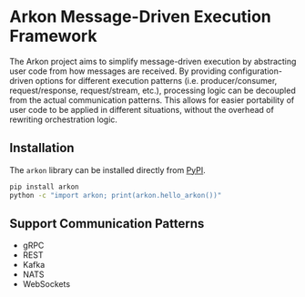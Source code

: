# Arkon Message-Driven Execution Framework

The Arkon project aims to simplify message-driven execution by abstracting user code from how messages are received.
By providing configuration-driven options for different execution patterns (i.e. producer/consumer, request/response, request/stream, etc.), processing logic can be decoupled from the actual communication patterns.
This allows for easier portability of user code to be applied in different situations, without the overhead of rewriting orchestration logic.

## Installation

The `arkon` library can be installed directly from [PyPI](https://pypi.org/project/arkon/).

```bash
pip install arkon
python -c "import arkon; print(arkon.hello_arkon())"
```

## Support Communication Patterns

* gRPC
* REST
* Kafka
* NATS
* WebSockets
